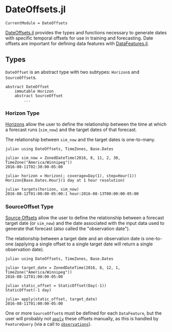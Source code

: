 # DateOffsets.jl

```@meta
CurrentModule = DateOffsets
```

[DateOffsets.jl](https://gitlab.invenia.ca/invenia/DateOffsets.jl) provides the types and
functions necessary to generate dates with specific temporal offsets for use in training
and forecasting. Date offsets are important for defining data features with
[DataFeatures.jl](https://gitlab.invenia.ca/invenia/DataFeatures.jl).

## Types

`DateOffset` is an abstract type with two subtypes: `Horizon`s and `SourceOffset`s.

```
abstract DateOffset
    immutable Horizon
    abstract SourceOffset
        ...
```

### Horizon Type

[Horizons](@ref) allow the user to define the relationship between the time at which a
forecast runs (`sim_now`) and the target dates of that forecast.

The relationship between `sim_now` and the target dates is one-to-many.

```jldoctest
julia> using DateOffsets, TimeZones, Base.Dates

julia> sim_now = ZonedDateTime(2016, 8, 11, 2, 30, TimeZone("America/Winnipeg"))
2016-08-11T02:30:00-05:00

julia> horizon = Horizon(; coverage=Day(1), step=Hour(1))
Horizon{Base.Dates.Hour}(1 day at 1 hour resolution)

julia> targets(horizon, sim_now)
2016-08-12T01:00:00-05:00:1 hour:2016-08-13T00:00:00-05:00
```

### SourceOffset Type

[Source Offsets](@ref) allow the user to define the relationship between a forecast
target date (or `sim_now`) and the date associated with the input data used to generate
that forecast (also called the "observation date").

The relationship between a target date and an observation date is one-to-one (applying
a single offset to a single target date will return a single observation date).

```jldoctest
julia> using DateOffsets, TimeZones, Base.Dates

julia> target_date = ZonedDateTime(2016, 8, 12, 1, TimeZone("America/Winnipeg"))
2016-08-12T01:00:00-05:00

julia> static_offset = StaticOffset(Day(-1))
StaticOffset(-1 day)

julia> apply(static_offset, target_date)
2016-08-11T01:00:00-05:00
```

One or more `SourceOffset`s must be defined for each `DataFeature`, but the user will
probably not [`apply`](@ref) these offsets manually, as this is handled by `FeatureQuery`
(via a call to [`observations`](@ref)).
